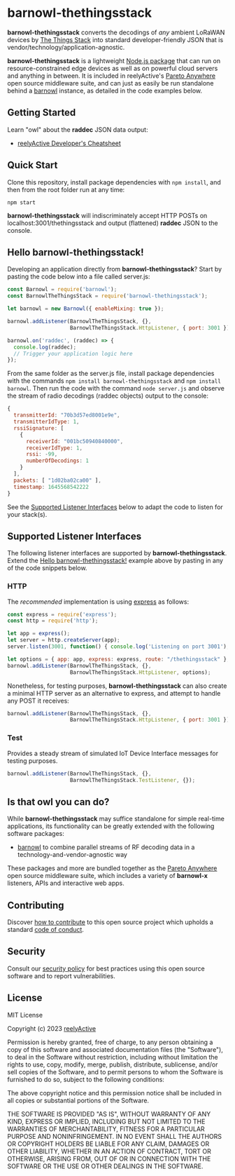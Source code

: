 barnowl-thethingsstack
======================

__barnowl-thethingsstack__ converts the decodings of _any_ ambient LoRaWAN devices by [The Things Stack](https://www.thethingsindustries.com/stack/) into standard developer-friendly JSON that is vendor/technology/application-agnostic.

__barnowl-thethingsstack__ is a lightweight [Node.js package](https://www.npmjs.com/package/barnowl-thethingsstack) that can run on resource-constrained edge devices as well as on powerful cloud servers and anything in between.  It is included in reelyActive's [Pareto Anywhere](https://www.reelyactive.com/pareto/anywhere/) open source middleware suite, and can just as easily be run standalone behind a [barnowl](https://github.com/reelyactive/barnowl) instance, as detailed in the code examples below.


Getting Started
---------------

Learn "owl" about the __raddec__ JSON data output:
-  [reelyActive Developer's Cheatsheet](https://reelyactive.github.io/diy/cheatsheet/)


Quick Start
-----------

Clone this repository, install package dependencies with `npm install`, and then from the root folder run at any time:

    npm start

__barnowl-thethingsstack__ will indiscriminately accept HTTP POSTs on localhost:3001/thethingsstack and output (flattened) __raddec__ JSON to the console.


Hello barnowl-thethingsstack!
-----------------------------

Developing an application directly from __barnowl-thethingsstack__?  Start by pasting the code below into a file called server.js:

```javascript
const Barnowl = require('barnowl');
const BarnowlTheThingsStack = require('barnowl-thethingsstack');

let barnowl = new Barnowl({ enableMixing: true });

barnowl.addListener(BarnowlTheThingsStack, {},
                    BarnowlTheThingsStack.HttpListener, { port: 3001 });

barnowl.on('raddec', (raddec) => {
  console.log(raddec);
  // Trigger your application logic here
});
```

From the same folder as the server.js file, install package dependencies with the commands `npm install barnowl-thethingsstack` and `npm install barnowl`.  Then run the code with the command `node server.js` and observe the stream of radio decodings (raddec objects) output to the console:

```javascript
{
  transmitterId: "70b3d57ed8001e9e",
  transmitterIdType: 1,
  rssiSignature: [
    {
      receiverId: "001bc50940840000",
      receiverIdType: 1,
      rssi: -99,
      numberOfDecodings: 1
    }
  ],
  packets: [ "1d02ba02ca00" ],
  timestamp: 1645568542222
}
```

See the [Supported Listener Interfaces](#supported-listener-interfaces) below to adapt the code to listen for your stack(s).


Supported Listener Interfaces
-----------------------------

The following listener interfaces are supported by __barnowl-thethingsstack__.  Extend the [Hello barnowl-thethingsstack!](#hello-barnowl-thethingsstack) example above by pasting in any of the code snippets below.

### HTTP

The _recommended_ implementation is using [express](https://expressjs.com/) as follows:

```javascript
const express = require('express');
const http = require('http');

let app = express();
let server = http.createServer(app);
server.listen(3001, function() { console.log('Listening on port 3001'); });

let options = { app: app, express: express, route: "/thethingsstack" }; 
barnowl.addListener(BarnowlTheThingsStack, {},
                    BarnowlTheThingsStack.HttpListener, options);
```

Nonetheless, for testing purposes, __barnowl-thethingsstack__ can also create a minimal HTTP server as an alternative to express, and attempt to handle any POST it receives:

```javascript
barnowl.addListener(BarnowlTheThingsStack, {},
                    BarnowlTheThingsStack.HttpListener, { port: 3001 });
```

### Test

Provides a steady stream of simulated IoT Device Interface messages for testing purposes.

```javascript
barnowl.addListener(BarnowlTheThingsStack, {},
                    BarnowlTheThingsStack.TestListener, {});
```


Is that owl you can do?
-----------------------

While __barnowl-thethingsstack__ may suffice standalone for simple real-time applications, its functionality can be greatly extended with the following software packages:
- [barnowl](https://github.com/reelyactive/barnowl) to combine parallel streams of RF decoding data in a technology-and-vendor-agnostic way

These packages and more are bundled together as the [Pareto Anywhere](https://www.reelyactive.com/pareto/anywhere) open source middleware suite, which includes a variety of __barnowl-x__ listeners, APIs and interactive web apps.


Contributing
------------

Discover [how to contribute](CONTRIBUTING.md) to this open source project which upholds a standard [code of conduct](CODE_OF_CONDUCT.md).


Security
--------

Consult our [security policy](SECURITY.md) for best practices using this open source software and to report vulnerabilities.


License
-------

MIT License

Copyright (c) 2023 [reelyActive](https://www.reelyactive.com)

Permission is hereby granted, free of charge, to any person obtaining a copy of this software and associated documentation files (the "Software"), to deal in the Software without restriction, including without limitation the rights to use, copy, modify, merge, publish, distribute, sublicense, and/or sell copies of the Software, and to permit persons to whom the Software is furnished to do so, subject to the following conditions:

The above copyright notice and this permission notice shall be included in all copies or substantial portions of the Software.

THE SOFTWARE IS PROVIDED "AS IS", WITHOUT WARRANTY OF ANY KIND, EXPRESS OR 
IMPLIED, INCLUDING BUT NOT LIMITED TO THE WARRANTIES OF MERCHANTABILITY, 
FITNESS FOR A PARTICULAR PURPOSE AND NONINFRINGEMENT. IN NO EVENT SHALL THE 
AUTHORS OR COPYRIGHT HOLDERS BE LIABLE FOR ANY CLAIM, DAMAGES OR OTHER 
LIABILITY, WHETHER IN AN ACTION OF CONTRACT, TORT OR OTHERWISE, ARISING FROM, 
OUT OF OR IN CONNECTION WITH THE SOFTWARE OR THE USE OR OTHER DEALINGS IN 
THE SOFTWARE.

